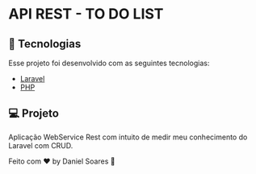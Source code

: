 # API REST - TO DO LIST

## 🚀 Tecnologias

Esse projeto foi desenvolvido com as seguintes tecnologias:

- [Laravel](https://laravel.com/)
- [PHP](https://www.php.net/)

## 💻 Projeto

Aplicação WebService Rest com intuito de medir meu conhecimento do Laravel com CRUD.

Feito com ♥ by Daniel Soares :wave:
